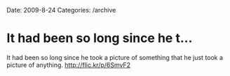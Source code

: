 Date: 2009-8-24
Categories: /archive

# It had been so long since he t...

It had been so long since he took a picture of something that he just took a picture of anything. <a href="http://flic.kr/p/6SmvF2" rel="nofollow">http://flic.kr/p/6SmvF2</a>
